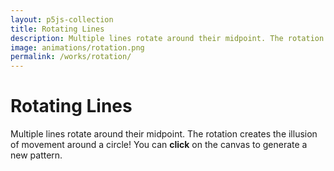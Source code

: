 ```yaml
---
layout: p5js-collection
title: Rotating Lines
description: Multiple lines rotate around their midpoint. The rotation creates the illusion of movement around a circle.
image: animations/rotation.png
permalink: /works/rotation/
---
```


# Rotating Lines

Multiple lines rotate around their midpoint.
The rotation creates the illusion of movement around a circle!
You can **click** on the canvas to generate a new pattern.

<div id = "p5-rotation" style="background-color: #fdfdfd justify-content: center; display: flex;"></div>